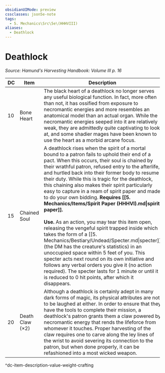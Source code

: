 ```yaml
---
obsidianUIMode: preview
cssclasses: json5e-note
tags:
  - 5. Mechanics\Src\5e\(HHHVIII)
aliases:
  - Deathlock
---
```

# Deathlock
*Source: Hamund's Harvesting Handbook: Volume III p. 16* 

| DC | Item | Description | Value | Weight | Crafting |
|----|------|-------------|-------|--------|----------|
| 10 | Bone Heart | The black heart of a deathlock no longer serves any useful biological function. In fact, more often than not, it has ossified from exposure to necromantic energies and more resembles an anatomical model than an actual organ. While the necromantic energies seeped into it are relatively weak, they are admittedly quite captivating to look at, and some shadier mages have been known to use the heart as a morbid arcane focus. | 5 gp | 2 lb | — |
| 15 | Chained Soul | A deathlock rises when the spirit of a mortal bound to a patron fails to uphold their end of a pact. When this occurs, their soul is chained by their wrathful patron, refused entry to the afterlife, and hurtled back into their former body to resume their duty. While this is tragic for the deathlock, this chaining also makes their spirit particularly easy to capture in a ream of spirit paper and made to do your own bidding. **Requires [[5. Mechanics/Items/Spirit Paper (HHHVI).md\|spirit paper]].**<br /><br />**Use.** As an action, you may tear this item open, releasing the vengeful spirit trapped inside which takes the form of a [[5. Mechanics/Bestiary/Undead/Specter.md\|specter]] (the DM has the creature's statistics) in an unoccupied space within 5 feet of you. This specter acts next round on its own initiative and follows any verbal orders you give it (no action required). The specter lasts for 1 minute or until it is reduced to 0 hit points, after which it disappears. | 30 gp | 1 lb | — |
| 20 | Death Claw (×2) | Although a deathlock is certainly adept in many dark forms of magic, its physical attributes are not to be laughed at either. In order to ensure that they have the tools to complete their mission, a deathlock's patron grants them a claw powered by necromantic energy that rends the lifeforce from whomever it touches. Proper harvesting of the claw requires one to carve along the ley lines of the wrist to avoid severing its connection to the patron, but when done properly, it can be refashioned into a most wicked weapon. | 50 gp | 5 lb | Necro Gauntlet |
^dc-item-description-value-weight-crafting
